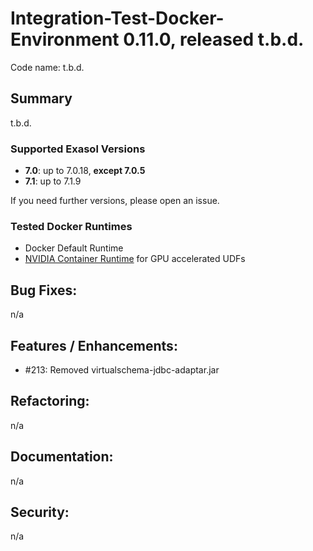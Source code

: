 # Integration-Test-Docker-Environment 0.11.0, released t.b.d.

Code name: t.b.d.

## Summary

t.b.d.

### Supported Exasol Versions

* **7.0**: up to 7.0.18, **except 7.0.5**
* **7.1**: up to 7.1.9

If you need further versions, please open an issue.

### Tested Docker Runtimes

- Docker Default Runtime
- [NVIDIA Container Runtime](https://github.com/NVIDIA/nvidia-container-runtime) for GPU accelerated UDFs

## Bug Fixes:

n/a

## Features / Enhancements:

 - #213: Removed virtualschema-jdbc-adaptar.jar 

## Refactoring:

n/a

## Documentation:

n/a

## Security:

n/a